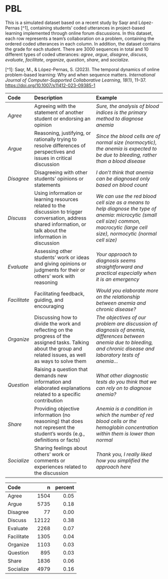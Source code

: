 # PBL

This is a simulated dataset based on a recent study by Saqr and
López-Pernas \[^1\], containing students’ coded utterances in
project-based learning implemented through online forum discussions. In
this dataset, each row represents a team’s collaboration on a problem,
containing the ordered coded utterances in each column. In addition, the
dataset contains the grade for each student. There are 3000 sequences in
total and 10 different types of coded utterances: *agree*, *argue*,
*disagree*, *discuss*, *evaluate*, *facilitate*, *organize*, *question*,
*share*, and *socialize.*

\[^1\]: Saqr, M., & López-Pernas, S. (2023). The temporal dynamics of
online problem-based learning: Why and when sequence matters.
*International Journal of Computer-Supported Collaborative Learning*,
*18*(1), 11–37. <https://doi.org/10.1007/s11412-023-09385-1>

| Code         | Description                                                                                                                                                        | Example                                                                                                                                                                               |
|:-----------|:----------------------------|:-------------------------------|
| *Agree*      | Agreeing with the statement of another student or endorsing an opinion                                                                                             | *Sure, the analysis of blood indices is the primary method to diagnose anemia*                                                                                                        |
| *Argue*      | Reasoning, justifying, or rationally trying to resolve differences of perspectives and issues in critical discussion                                               | *Since the blood cells are of normal size (normocytic), the anemia is expected to be due to bleeding, rather than a blood disease*                                                    |
| *Disagree*   | Disagreeing with other students’ opinions or statements                                                                                                            | *I don’t think that anemia can be diagnosed only based on blood count*                                                                                                                |
| *Discuss*    | Using information or learning resources related to the discussion to trigger conversation, address shared information, or talk about the information in discussion | *We can use the red blood cell size as a means to help diagnose the type of anemia: microcytic (small cell size) common, macrocytic (large cell size), normocytic (normal cell size)* |
| *Evaluate*   | Assessing other students’ work or ideas and giving opinions or judgments for their or others’ work with reasoning                                                  | *Your approach to diagnosis seems straightforward and practical especially when it is an emergency*                                                                                   |
| *Facilitate* | Facilitating feedback, guiding, and encouraging                                                                                                                    | *Would you elaborate more on the relationship between anemia and chronic disease?*                                                                                                    |
| *Organize*   | Discussing how to divide the work and reflecting on the progress of the assigned tasks. Talking about the group and related issues, as well as ways to solve them  | *The objectives of our problem are discussion of diagnosis of anemia, differences between anemia due to bleeding, and chronic disease and laboratory tests of anemia…*                |
| *Question*   | Raising a question that demands new information and elaborated explanations related to a specific contribution                                                     | *What other diagnostic tests do you think that we can rely on to diagnose anemia?*                                                                                                    |
| *Share*      | Providing objective information (no reasoning) that does not represent the student’s words (e.g., definitions or facts)                                            | *Anemia is a condition in which the number of red blood cells or the hemoglobin concentration within them is lower than normal*                                                       |
| *Socialize*  | Sharing feelings about others’ work or comments or experiences related to the discussion                                                                           | *Thank you, I really liked how you simplified the approach here*                                                                                                                      |

| Code       |     n | percent |
|:-----------|------:|--------:|
| Agree      |  1504 |    0.05 |
| Argue      |  5735 |    0.18 |
| Disagree   |    77 |    0.00 |
| Discuss    | 12122 |    0.38 |
| Evaluate   |  2268 |    0.07 |
| Facilitate |  1305 |    0.04 |
| Organize   |  1103 |    0.03 |
| Question   |   895 |    0.03 |
| Share      |  1836 |    0.06 |
| Socialize  |  4979 |    0.16 |
